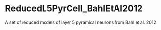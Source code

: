 # ReducedL5PyrCell_BahlEtAl2012
A set of reduced models of layer 5 pyramidal neurons from Bahl et al. 2012
